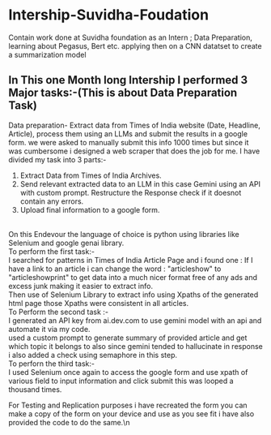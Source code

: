# Intership-Suvidha-Foudation
Contain work done at Suvidha foundation as an Intern ; Data Preparation, learning about Pegasus, Bert etc. applying then on a CNN datatset to create a summarization model
## In This one Month long Intership I performed 3 Major tasks:-(This is about Data Preparation Task) 
Data preparation- Extract data from Times of India website (Date, Headline, Article), process them using an LLMs and submit the results in a google form.
 we were asked to manually submit this info 1000 times but since it was cumbersome i designed a web scraper that does the job for me.
 I have divided my task into 3 parts:-
 1) Extract Data from Times of India Archives.
 2) Send relevant extracted data to an LLM in this case Gemini using an API with custom prompt. Restructure the Response check if it doesnot contain any errors.
 3) Upload final information to a google form.<br>
<br>
On this Endevour the language of choice is python using libraries like Selenium and google genai library.<br>
To perform the first task:-<br>
I searched for patterns in Times of India Article Page and i found one : If I have a link to an article i can change the word : "articleshow" to "articleshowprint" to get data into a much nicer format free of any ads and excess junk making it easier to extract info.<br>
Then use of Selenium Library to extract info using Xpaths of the generated html page those Xpaths were consistent in all articles.<br>
To Perform the second task :-<br>
I generated an API key from ai.dev.com to use gemini model with an api and automate it via my code.<br>
used a custom prompt to generate summary of provided article and get which topic it belongs to also since gemini tended to hallucinate in response i also added a check using semaphore in this step.<br>
To perforn the third task:-<br>
I used Selenium once again to access the google form and use xpath of various field to input information and click submit this was looped a thousand times.<br>

For Testing and Replication purposes i have recreated the form you can make a copy of the form on your device and use as you see fit i have also provided the code to do the same.\n

